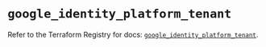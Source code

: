 # `google_identity_platform_tenant`

Refer to the Terraform Registry for docs: [`google_identity_platform_tenant`](https://registry.terraform.io/providers/hashicorp/google/6.33.0/docs/resources/identity_platform_tenant).
